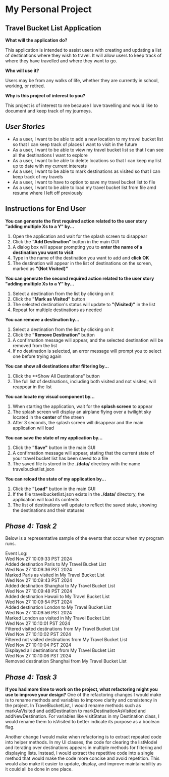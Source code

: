 # My Personal Project

## Travel Bucket List Application

**What will the application do?**

This application is intended to assist users with creating and updating a list of destinations where they wish to travel. It will allow users to keep track of where they have travelled and where they want to go.

**Who will use it?**

Users may be from any walks of life, whether they are currently in school, working, or retired.

**Why is this project of interest to you?**

This project is of interest to me because I love travelling and would like to document and keep track of my journeys. 


## *User Stories* ##
- As a user, I want to be able to add a new location to my travel bucket list so that I can keep track of places I want to visit in the future
- As a user, I want to be able to view my travel bucket list so that I can see all the destinations I want to explore
- As a user, I want to be able to delete locations so that I can keep my list up to date with my current interests
- As a user, I want to be able to mark destinations as visited so that I can keep track of my travels
- As a user, I want to have to option to save my travel bucket list to file
- As a user, I want to be able to load my travel bucket list from file amd resume where I left off previously

## Instructions for End User ##
**You can generate the first required action related to the user story "adding multiple Xs to a Y" by...**
1. Open the application and wait for the splash screen to disappear
2. Click the **"Add Destination"** button in the main GUI
3. A dialog box will appear prompting you to **enter the name of a destination you want to visit**
4. Type in the name of the destination you want to add and **click OK**
5. The destination will appear in the list of destinations on the screen, marked as **"(Not Visited)"**

**You can generate the second required action related to the user story "adding multiple Xs to a Y" by...**
1. Select a destination from the list by clicking on it
2. Click the **"Mark as Visited"** button
3. The selected destination's status will update to **"(Visited)"** in the list
4. Repeat for multiple destinations as needed

**You can remove a destination by...**
1. Select a destination from the list by clicking on it
2. Click the **"Remove Destination"** button
3. A confirmation message will appear, and the selected destination will be removed from the list
4. If no destination is selected, an error message will prompt you to select one before trying again

**You can show all destinations after filtering by...**
1. Click the **Show All Destinations" button
2. The full list of destinations, including both visited and not visited, will reappear in the list

**You can locate my visual component by...**
1. When starting the application, wait for the **splash screen** to appear
2. The splash screen will display an airplane flying over a twilight sky located in the **center** of the streen
3. After 3 seconds, the splash screen will disappear and the main application will load

**You can save the state of my application by...**
1. Click the **"Save"** button in the main GUI
2. A confirmation message will appear, stating that the current state of your travel bucket list has been saved to a file
3. The saved file is stored in the **./data/** directory with the name travelbucketlist.json

**You can reload the state of my application by...**
1. Click the **"Load"** button in the main GUI
2. If the file travelbucketlist.json exists in the **./data/** directory, the application will load its contents
3. The list of destinations will update to reflect the saved state, showing the destinations and their statuses

## *Phase 4: Task 2* ##
Below is a representative sample of the events that occur when my program runs.

Event Log:  
Wed Nov 27 10:09:33 PST 2024  
Added destination Paris to My Travel Bucket List  
Wed Nov 27 10:09:36 PST 2024  
Marked Paris as visited in My Travel Bucket List  
Wed Nov 27 10:09:43 PST 2024  
Added destination Shanghai to My Travel Bucket List  
Wed Nov 27 10:09:48 PST 2024  
Added destination Hawaii to My Travel Bucket List  
Wed Nov 27 10:09:54 PST 2024  
Added destination London to My Travel Bucket List  
Wed Nov 27 10:09:56 PST 2024  
Marked London as visited in My Travel Bucket List  
Wed Nov 27 10:10:01 PST 2024  
Filtered visited destinations from My Travel Bucket List  
Wed Nov 27 10:10:02 PST 2024  
Filtered not visited destinations from My Travel Bucket List  
Wed Nov 27 10:10:04 PST 2024  
Displayed all destinations from My Travel Bucket List  
Wed Nov 27 10:10:06 PST 2024  
Removed destination Shanghai from My Travel Bucket List

## *Phase 4: Task 3* ##
**If you had more time to work on the project, what refactoring might you use to improve your design?**
One of the refactoring changes I would make is to rename methods and variables to improve clarity and consistency in the project. In TravelBucketList, I would rename methods such as markAsVisited and addDestination to markDestinationAsVisited and addNewDestination. For variables like visitStatus in my Destination class, I would rename them to isVisited to better indicate its purpose as a boolean flag.

Another change I would make when refactoring is to extract repeated code into helper methods. In my UI classes, the code for clearing the listModel and iterating over destinations appears in multiple methods for filtering and displaying lists. Instead, I would extract the repetitive code into a single method that would make the code more concise and avoid repetition. This would also make it easier to update, display, and improve maintainability as it could all be done in one place. 